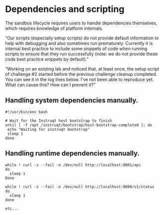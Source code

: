 # Dependencies and scripting

The sandbox lifecycle requires users to handle dependencies themselves, which requires knowledge of platform internals.

“Our scripts (especially setup scripts) do not provide default information to help with debugging and also sometimes run prematurely. Currently it is internal best practice to include some snippets of code when running scripts to ensure that they run successfully (note: we do not provide these code best practice snippets by default).”

“Working on an existing lab and noticed that, at least once, the setup script of challenge #2 started before the previous challenge cleanup completed. You can see it in the log lines below. I've not been able to reproduce yet. What can cause this? How can I prevent it?”

## Handling system dependencies manually. 

```shell
#!/usr/bin/env bash

# Wait for the Instruqt host bootstrap to finish
until [ -f /opt /instruqt/bootstrap/host-bootstrap-completed ]; do
 echo "Waiting for instruqt bootstrap"
 sleep 1
done
```

## Handling runtime dependencies manually. 

```shell
while ! curl -s --fail -o /dev/null http://localhost:8001/api
do
  sleep 1
Done

while ! curl -s --fail -o /dev/null http://localhost:8080/v1/status
do
  sleep 1
done

etc...
```
